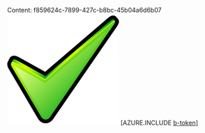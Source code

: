 Content: f859624c-7899-427c-b8bc-45b04a6d6b07![image](29402ea6-cdfa-48fb-aaf3-0801d0e120a8.png)
[AZURE.INCLUDE [b-token](d4b56250-5e0c-401d-9d12-4846354b7ae8.md)]
